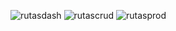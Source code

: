 ![rutasdash](https://github.com/ROOGER963/boardjobs/blob/routes/tercero/pv/img/rutasdash.png)
![rutascrud ](https://github.com/ROOGER963/boardjobs/blob/routes/tercero/pv/img/rutascrud.png)
![rutasprod](https://github.com/ROOGER963/boardjobs/blob/routes/tercero/pv/img/rutasprod.png)
